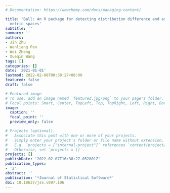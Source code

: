 ```yaml
---
# Documentation: https://wowchemy.com/docs/managing-content/

title: 'Ball: An R package for detecting distribution difference and association in
  metric spaces'
subtitle: ''
summary: ''
authors:
- Jin Zhu
- Wenliang Pan
- Wei Zheng
- Xueqin Wang
tags: []
categories: []
date: '2021-01-01'
lastmod: 2022-02-08T00:38:27+08:00
featured: false
draft: false

# Featured image
# To use, add an image named `featured.jpg/png` to your page's folder.
# Focal points: Smart, Center, TopLeft, Top, TopRight, Left, Right, BottomLeft, Bottom, BottomRight.
image:
  caption: ''
  focal_point: ''
  preview_only: false

# Projects (optional).
#   Associate this post with one or more of your projects.
#   Simply enter your project's folder or file name without extension.
#   E.g. `projects = ["internal-project"]` references `content/project/deep-learning/index.md`.
#   Otherwise, set `projects = []`.
projects: []
publishDate: '2022-02-07T16:38:27.052801Z'
publication_types:
- '2'
abstract: ''
publication: '*Journal of Statistical Software*'
doi: 10.18637/jss.v097.i06
---
```

